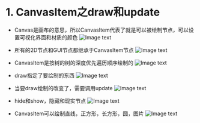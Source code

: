 # 1. CanvasItem之draw和update

- Canvas是画布的意思，所以CanvasItem代表了就是可以被绘制节点，可以设置可视化界面和材质的颜色
  ![Image text](image/canvas1.png)


- 所有的2D节点和GUI节点都继承于CanvasItem节点
  ![Image text](image/canvas2.png)


- CanvasItem是按树的树的深度优先遍历顺序绘制的
  ![Image text](image/canvas3.png)


- draw指定了要绘制的东西
  ![Image text](image/canvas4.png)


- 当要draw绘制的改变了，需要调用update
  ![Image text](image/canvas5.png)


- hide和show，隐藏和现实节点
  ![Image text](image/canvas6.png)


- CanvasItem可以绘制直线，正方形，长方形，圆，图片
  ![Image text](image/canvas7.png)
